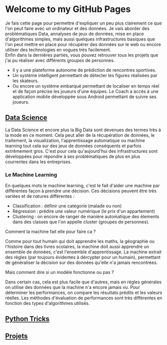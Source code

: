 # Welcome to my GitHub Pages

Je fais cette page pour permettre d'expliquer un peu plus clairement ce que l'on peut faire avec un ordinateur et des données. Je vais aborder des problématiques Data, annalyses de jeux de données, mise en place d'algorithmes simples, mais aussi quelques infrastructures basiques que l'on peut mettre en place pour récupérer des données sur le web ou encore utiliser des technologies en vogues très facilement.  
Enfin dans la dernières parties, vous pouvez retrouver tous les projets que j'ai pu réaliser avec différents groupes de personnes.
- Il y a une plateforme autonome de prédiction de rencontres sportives.
- Un système intelligent permettant de détecter les figures réalisées par les skateurs.
- Ou encore un système embarqué permettant de localiser en temps réel et de façon précise les joueurs d'une équipes. Le Coach a accès à une application mobile développée sous Android permettant de suivre ses joueurs.

## [Data Science](https://rcourivaud.github.io/DATASCIENCE)

La Data Science et encore plus la Big Data sont devenues des termes très à la mode en ce moment. Cela peut aller de la récupération de données, le traitement, la visualization, l'apprentissage automatique ou machine learning tout cela sur des jeux de données conséquents et parfois extrêmement gros. C'est pour cela qu'aujourd'hui des infrastructures sont développées pour répondre à ses problématiques de plus en plus courrentes dans les entreprises.

### Le Machine Learning

En quelques mots le machine learning, c'est le fait d'aider une machine par différentes façon à prendre une décision. Ces décisions peuvent être très variées et de natures différentes :
- Classification : définir une catégorie (malade ou non)
- Régression : prédire une valeur numérique (le prix d'un appartement)
- Clustering :  on encore de ranger de manière automatique des élements dans des classes que l'on appelle cluster (groupes de personnes).

Comment la machine fait elle pour faire ca ?

Comme pour tout humain qui doit apprendre les maths, la géographie ou l'histoire dans des livres scolaires, la machine doit aussi apprendre un ensemble de données, c'est l'ensemble d'apprentissage. La machine extrait des règles (par toujours évidentes à dércypter pour un humain), permettant de généraliser la décision sur des données qu'elle n'a jamais rencontrées.

Mais comment dire si un modèle fonctionne ou pas ?

Dans certain cas, cela est plus facile que d'autres, mais en règles générales on utilise des données que la machine n'a encore jamais vu. Pour déterminer les performances, on compare les résultats prédits et les valeurs réelles. Les méthodes d'évaluation de performances sont très différentes en fonction des types d'algorithmes utilisés.

## [Python Tricks](https://rcourivaud.github.io/PYTHON)


## [Projets](https://rcourivaud.github.io/PROJECTS)
